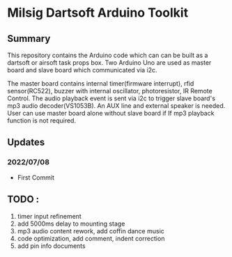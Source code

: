 # Milsig Dartsoft Arduino Toolkit

## Summary
This repository contains the Arduino code which can can be built as a dartsoft or airsoft task props box. Two Arduino Uno are used as master board and slave board which communicated via i2c. 

The master board contains internal timer(firmware interrupt), rfid sensor(RC522), buzzer with internal oscillator, photoresistor, IR Remote Control. The audio playback event is sent via i2c to trigger slave board's mp3 audio decoder(VS1053B). An AUX line and external speaker is needed. User can use master board alone without slave board if If mp3 playback function is not required.


## Updates 

### 2022/07/08
* First Commit


## TODO : 
1. timer input refinement
2. add 5000ms delay to mounting stage
3. mp3 audio content rework, add coffin dance music
4. code optimization, add comment, indent correction
5. add pin info documents
